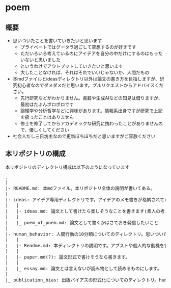 # poem
## 概要
- 思いついたことを書いていきたいと思います
  - プライベートではグータラ過ごして空想するのが好きです
  - ただいろいろ考えているのにアイデアを自分の中だけにするのはもったいないと思いました
  - というわけでアウトプットしていきたいと思います
  - 大したことなければ、それはそれでいいじゃないか、人間だもの
- 本mdファイルとideasディレクトリ以外は論文の書き方を目指しますが、研究初心者なのでダメダメだと思います。プルリクエストからアドバイスください。
  - 先行研究などがわかりません。書籍や生成AIなどの知見は借りますが、最初はたぶんボロボロです
  - 論理学や分析哲学などに興味があります。情報系出身ですが研究で上記を扱ったことはありません
  - 修士を修了してからアカデミックな研究に携わったことがありませんので、優しくしてください
- 社会人だし三日坊主なので更新ぼちぼちだと思いますがご容赦ください

## 本リポジトリの構成
本リポジトリのディレクトリ構成は以下のようになっています
<pre>
.
|
|- README.md: 本mdファイル。本リポジトリ全体の説明が書いてある。
|
|- ideas: アイデア専用ディレクトリです。アイデアのメモ書きが格納されています。
|   |
|   |- ideas.md: 論文として書けたら楽しそうなことを書きます(素人の考えですが・・・)
|   |
|   |_ poem_of_poem.md: 論文として書くかはさておき発信したいこと
|
|- human_behavior: 人間行動の10分類についてのディレクトリ。思いついたことを日々まとめます。
|   |
|   |- Readme.md: 本ディレクトリの説明です。アブストや個人的な動機を書きます。(個人的な動機は論文のMotivationのように先人にのっかる形ではなく個人的な思いです。研究的な動機は他の文書に委ねます)
|   |
|   |- paper.md(?): 論文形式で書けそうなら書きます。
|   |
|   |_ essay.md: 論文とは言えないが読み物として読めるものにします。
|
|_ publication_bias: 出版バイアスの形式化についてのディレクトリ。human_behaviorがある程度書けたら着手します。
</pre>